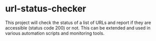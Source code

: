 # url-status-checker

This project will check the status of a list of URLs and report if they are accessible (status code 200) or not. This can be extended and used in various automation scripts and monitoring tools.

